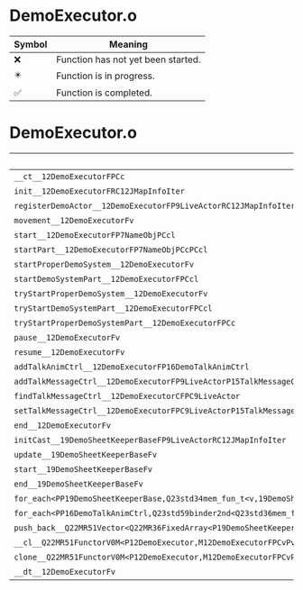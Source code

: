 # DemoExecutor.o
| Symbol | Meaning 
| ------------- | ------------- 
| :x: | Function has not yet been started. 
| :eight_pointed_black_star: | Function is in progress. 
| :white_check_mark: | Function is completed. 


# DemoExecutor.o
| Symbol | Decompiled? |
| ------------- | ------------- |
| `__ct__12DemoExecutorFPCc` | :x: |
| `init__12DemoExecutorFRC12JMapInfoIter` | :x: |
| `registerDemoActor__12DemoExecutorFP9LiveActorRC12JMapInfoIter` | :x: |
| `movement__12DemoExecutorFv` | :x: |
| `start__12DemoExecutorFP7NameObjPCcl` | :x: |
| `startPart__12DemoExecutorFP7NameObjPCcPCcl` | :x: |
| `startProperDemoSystem__12DemoExecutorFv` | :x: |
| `startDemoSystemPart__12DemoExecutorFPCcl` | :x: |
| `tryStartProperDemoSystem__12DemoExecutorFv` | :x: |
| `tryStartDemoSystemPart__12DemoExecutorFPCcl` | :x: |
| `tryStartProperDemoSystemPart__12DemoExecutorFPCc` | :x: |
| `pause__12DemoExecutorFv` | :x: |
| `resume__12DemoExecutorFv` | :x: |
| `addTalkAnimCtrl__12DemoExecutorFP16DemoTalkAnimCtrl` | :x: |
| `addTalkMessageCtrl__12DemoExecutorFP9LiveActorP15TalkMessageCtrl` | :x: |
| `findTalkMessageCtrl__12DemoExecutorCFPC9LiveActor` | :x: |
| `setTalkMessageCtrl__12DemoExecutorFPC9LiveActorP15TalkMessageCtrl` | :x: |
| `end__12DemoExecutorFv` | :x: |
| `initCast__19DemoSheetKeeperBaseFP9LiveActorRC12JMapInfoIter` | :x: |
| `update__19DemoSheetKeeperBaseFv` | :x: |
| `start__19DemoSheetKeeperBaseFv` | :x: |
| `end__19DemoSheetKeeperBaseFv` | :x: |
| `for_each<PP19DemoSheetKeeperBase,Q23std34mem_fun_t<v,19DemoSheetKeeperBase>>__3stdFPP19DemoSheetKeeperBasePP19DemoSheetKeeperBaseQ23std34mem_fun_t<v,19DemoSheetKeeperBase>_Q23std34mem_fun_t<v,19DemoSheetKeeperBase>` | :x: |
| `for_each<PP16DemoTalkAnimCtrl,Q23std59binder2nd<Q23std36mem_fun1_t<v,16DemoTalkAnimCtrl,PCc>,PCc>>__3stdFPP16DemoTalkAnimCtrlPP16DemoTalkAnimCtrlQ23std59binder2nd<Q23std36mem_fun1_t<v,16DemoTalkAnimCtrl,PCc>,PCc>_Q23std59binder2nd<Q23std36mem_fun1_t<v,16DemoTalkAnimCtrl,PCc>,PCc>` | :x: |
| `push_back__Q22MR51Vector<Q22MR36FixedArray<P19DemoSheetKeeperBase,2>>FRCP19DemoSheetKeeperBase` | :x: |
| `__cl__Q22MR51FunctorV0M<P12DemoExecutor,M12DemoExecutorFPCvPv_v>CFv` | :x: |
| `clone__Q22MR51FunctorV0M<P12DemoExecutor,M12DemoExecutorFPCvPv_v>CFP7JKRHeap` | :x: |
| `__dt__12DemoExecutorFv` | :x: |
